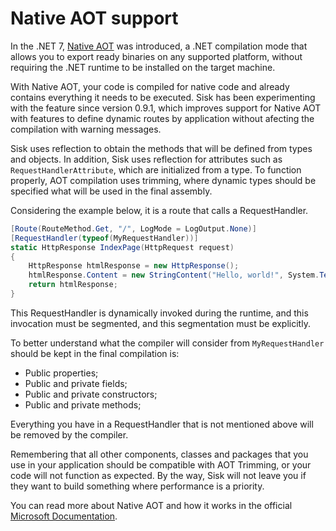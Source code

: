 # Native AOT support

In the .NET 7, [Native AOT](https://learn.microsoft.com/en-us/dotnet/core/deploying/native-aot/) was introduced, a .NET compilation mode that allows you to export ready binaries on any supported platform, without requiring the .NET runtime to be installed on the target machine.

With Native AOT, your code is compiled for native code and already contains everything it needs to be executed. Sisk has been experimenting with the feature since version 0.9.1, which improves support for Native AOT with features to define dynamic routes by application without afecting the compilation with warning messages.

Sisk uses reflection to obtain the methods that will be defined from types and objects. In addition, Sisk uses reflection for attributes such as `RequestHandlerAttribute`, which are initialized from a type. To function properly, AOT compilation uses trimming, where dynamic types should be specified what will be used in the final assembly.

Considering the example below, it is a route that calls a RequestHandler.

```cs
[Route(RouteMethod.Get, "/", LogMode = LogOutput.None)]
[RequestHandler(typeof(MyRequestHandler))]
static HttpResponse IndexPage(HttpRequest request)
{
    HttpResponse htmlResponse = new HttpResponse();
    htmlResponse.Content = new StringContent("Hello, world!", System.Text.Encoding.UTF8, "text/plain");
    return htmlResponse;
}
```

This RequestHandler is dynamically invoked during the runtime, and this invocation must be segmented, and this segmentation must be explicitly.

To better understand what the compiler will consider from `MyRequestHandler` should be kept in the final compilation is:

- Public properties;
- Public and private fields;
- Public and private constructors;
- Public and private methods;

Everything you have in a RequestHandler that is not mentioned above will be removed by the compiler.

Remembering that all other components, classes and packages that you use in your application should be compatible with AOT Trimming, or your code will not function as expected. By the way, Sisk will not leave you if they want to build something where performance is a priority.

You can read more about Native AOT and how it works in the official [Microsoft Documentation](https://learn.microsoft.com/en-us/dotnet/core/deploying/native-aot/).